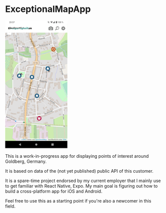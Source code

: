 # ExceptionalMapApp

<img src="_doc/assets/Screenshot_20230225-205711_ExceptionalMapApp.png" width="200">

This is a work-in-progress app for displaying points of interest around Goldberg, Germany.

It is based on data of the (not yet published) public API of this customer.

It is a spare-time project endorsed by my current employer that I mainly use to get familiar with React Native, Expo. My main goal is figuring out how to build a cross-platform app for iOS and Android.

Feel free to use this as a starting point if you're also a newcomer in this field.